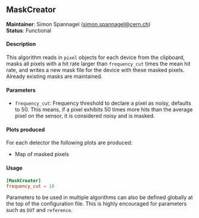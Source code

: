 ## MaskCreator
**Maintainer**: Simon Spannagel (<simon.spannagel@cern.ch>)  
**Status**: Functional  

#### Description
This algorithm reads in `pixel` objects for each device from the clipboard, masks all pixels with a hit rate larger than `frequency_cut` times the mean hit rate, and writes a new mask file for the device with these masked pixels. Already existing masks are maintained.

#### Parameters
* `frequency_cut`: Frequency threshold to declare a pixel as noisy, defaults to 50. This means, if a pixel exhibits 50 times more hits than the average pixel on the sensor, it is considered noisy and is masked.

#### Plots produced
For each detector the following plots are produced:
* Map of masked pixels

#### Usage
```toml
[MaskCreator]
frequency_cut = 10
```
Parameters to be used in multiple algorithms can also be defined globally at the top of the configuration file. This is highly encouraged for parameters such as `DUT` and `reference`.
